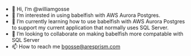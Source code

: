 - 👋 Hi, I’m @williamgosse
- 👀 I’m interested in using babelfish with AWS Aurora Postgres.
- 🌱 I’m currently learning how to use babelfish with AWS Aurora Postgres to support my current application that normally uses SQL Server.
- 💞️ I’m looking to collaborate on making babelfish more compatable with SQL Server
- 📫 How to reach me bgosse@aresprism.com

<!---
williamgosse/williamgosse is a ✨ special ✨ repository because its `README.md` (this file) appears on your GitHub profile.
You can click the Preview link to take a look at your changes.
--->
